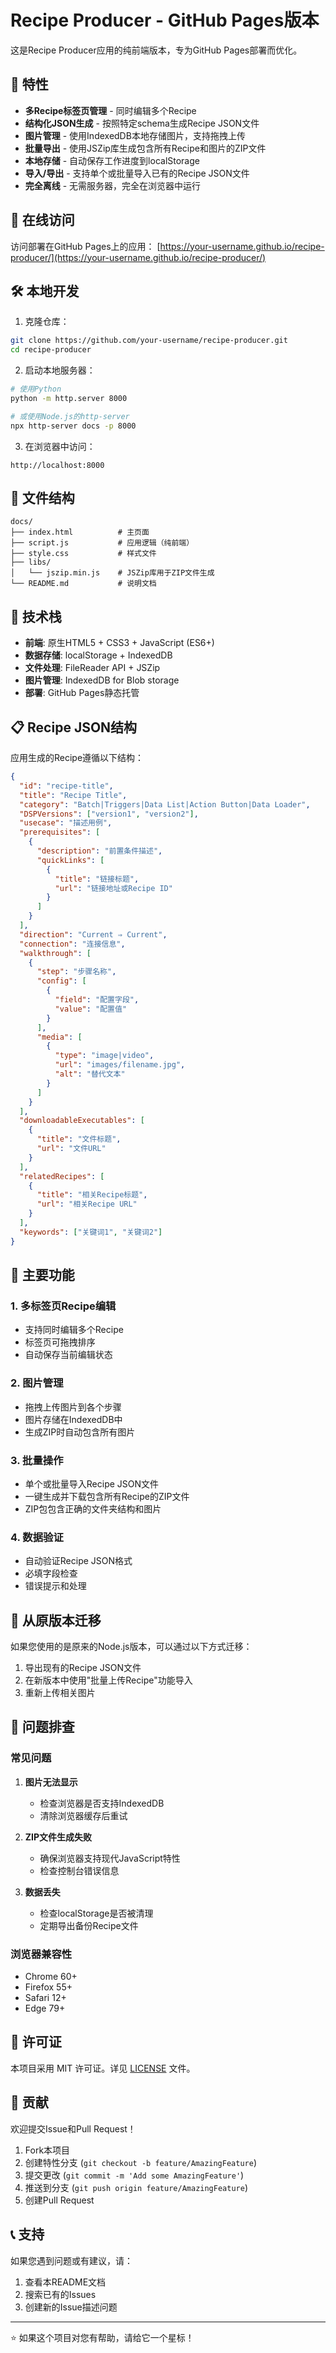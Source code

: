 # Recipe Producer - GitHub Pages版本

这是Recipe Producer应用的纯前端版本，专为GitHub Pages部署而优化。

## 🌟 特性

- **多Recipe标签页管理** - 同时编辑多个Recipe
- **结构化JSON生成** - 按照特定schema生成Recipe JSON文件
- **图片管理** - 使用IndexedDB本地存储图片，支持拖拽上传
- **批量导出** - 使用JSZip库生成包含所有Recipe和图片的ZIP文件
- **本地存储** - 自动保存工作进度到localStorage
- **导入/导出** - 支持单个或批量导入已有的Recipe JSON文件
- **完全离线** - 无需服务器，完全在浏览器中运行

## 🚀 在线访问

访问部署在GitHub Pages上的应用：
[https://your-username.github.io/recipe-producer/](https://your-username.github.io/recipe-producer/)

## 🛠 本地开发

1. 克隆仓库：
```bash
git clone https://github.com/your-username/recipe-producer.git
cd recipe-producer
```

2. 启动本地服务器：
```bash
# 使用Python
python -m http.server 8000

# 或使用Node.js的http-server
npx http-server docs -p 8000
```

3. 在浏览器中访问：
```
http://localhost:8000
```

## 📁 文件结构

```
docs/
├── index.html          # 主页面
├── script.js           # 应用逻辑（纯前端）
├── style.css           # 样式文件
├── libs/
│   └── jszip.min.js    # JSZip库用于ZIP文件生成
└── README.md           # 说明文档
```

## 🔧 技术栈

- **前端**: 原生HTML5 + CSS3 + JavaScript (ES6+)
- **数据存储**: localStorage + IndexedDB
- **文件处理**: FileReader API + JSZip
- **图片管理**: IndexedDB for Blob storage
- **部署**: GitHub Pages静态托管

## 📋 Recipe JSON结构

应用生成的Recipe遵循以下结构：

```json
{
  "id": "recipe-title",
  "title": "Recipe Title",
  "category": "Batch|Triggers|Data List|Action Button|Data Loader",
  "DSPVersions": ["version1", "version2"],
  "usecase": "描述用例",
  "prerequisites": [
    {
      "description": "前置条件描述",
      "quickLinks": [
        {
          "title": "链接标题",
          "url": "链接地址或Recipe ID"
        }
      ]
    }
  ],
  "direction": "Current ⇒ Current",
  "connection": "连接信息",
  "walkthrough": [
    {
      "step": "步骤名称",
      "config": [
        {
          "field": "配置字段",
          "value": "配置值"
        }
      ],
      "media": [
        {
          "type": "image|video",
          "url": "images/filename.jpg",
          "alt": "替代文本"
        }
      ]
    }
  ],
  "downloadableExecutables": [
    {
      "title": "文件标题",
      "url": "文件URL"
    }
  ],
  "relatedRecipes": [
    {
      "title": "相关Recipe标题",
      "url": "相关Recipe URL"
    }
  ],
  "keywords": ["关键词1", "关键词2"]
}
```

## 🎯 主要功能

### 1. 多标签页Recipe编辑
- 支持同时编辑多个Recipe
- 标签页可拖拽排序
- 自动保存当前编辑状态

### 2. 图片管理
- 拖拽上传图片到各个步骤
- 图片存储在IndexedDB中
- 生成ZIP时自动包含所有图片

### 3. 批量操作
- 单个或批量导入Recipe JSON文件
- 一键生成并下载包含所有Recipe的ZIP文件
- ZIP包包含正确的文件夹结构和图片

### 4. 数据验证
- 自动验证Recipe JSON格式
- 必填字段检查
- 错误提示和处理

## 🔄 从原版本迁移

如果您使用的是原来的Node.js版本，可以通过以下方式迁移：

1. 导出现有的Recipe JSON文件
2. 在新版本中使用"批量上传Recipe"功能导入
3. 重新上传相关图片

## 🐛 问题排查

### 常见问题

1. **图片无法显示**
   - 检查浏览器是否支持IndexedDB
   - 清除浏览器缓存后重试

2. **ZIP文件生成失败**
   - 确保浏览器支持现代JavaScript特性
   - 检查控制台错误信息

3. **数据丢失**
   - 检查localStorage是否被清理
   - 定期导出备份Recipe文件

### 浏览器兼容性

- Chrome 60+
- Firefox 55+
- Safari 12+
- Edge 79+

## 📄 许可证

本项目采用 MIT 许可证。详见 [LICENSE](LICENSE) 文件。

## 🤝 贡献

欢迎提交Issue和Pull Request！

1. Fork本项目
2. 创建特性分支 (`git checkout -b feature/AmazingFeature`)
3. 提交更改 (`git commit -m 'Add some AmazingFeature'`)
4. 推送到分支 (`git push origin feature/AmazingFeature`)
5. 创建Pull Request

## 📞 支持

如果您遇到问题或有建议，请：

1. 查看本README文档
2. 搜索已有的Issues
3. 创建新的Issue描述问题

---

⭐ 如果这个项目对您有帮助，请给它一个星标！
